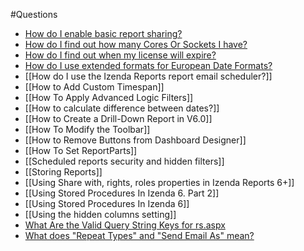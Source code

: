 #Questions

* [How do I enable basic report sharing?](http://wiki.izenda.us/FAQ/How-do-I-enable-basic-report-sharing)
* [How do I find out how many Cores Or Sockets I have?](http://wiki.izenda.us/FAQ/How-do-I-find-out-how-many-Cores-I-have)
* [How do I find out when my license will expire?](http://wiki.izenda.us/FAQ/How-do-I-find-out-when-my-license-will-expire)
* [How do I use extended formats for European Date Formats?](http://wiki.izenda.us/FAQ/How-do-I-use-ExtendedFormats-for-European-Date-Formats)
* [[How do I use the Izenda Reports report email scheduler?]]
* [[How to Add Custom Timespan]]
* [[How To Apply Advanced Logic Filters]]
* [[How to calculate difference between dates?]]
* [[How to Create a Drill-Down Report in V6.0]]
* [[How To Modify the Toolbar]]
* [[How to Remove Buttons from Dashboard Designer]]
* [[How To Set ReportParts]]
* [[Scheduled reports security and hidden filters]]
* [[Storing Reports]]
* [[Using Share with, rights, roles properties in Izenda Reports 6+]]
* [[Using Stored Procedures In Izenda 6. Part 2]]
* [[Using Stored Procedures In Izenda 6]]
* [[Using the hidden columns setting]]
* [What Are the Valid Query String Keys for rs.aspx](http://wiki.izenda.us/Query-String-Keys-for-rs-dot-aspx)
* [What does "Repeat Types" and "Send Email As" mean?](http://wiki.izenda.us/What-does-Repeat-Types-and-Send-Email-As-mean)